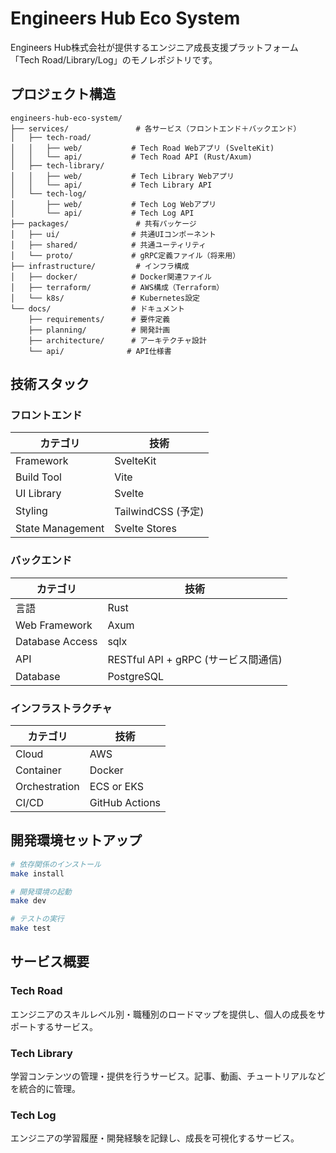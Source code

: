 # Engineers Hub Eco System

Engineers Hub株式会社が提供するエンジニア成長支援プラットフォーム「Tech Road/Library/Log」のモノレポジトリです。

## プロジェクト構造

```
engineers-hub-eco-system/
├── services/               # 各サービス（フロントエンド＋バックエンド）
│   ├── tech-road/
│   │   ├── web/           # Tech Road Webアプリ (SvelteKit)
│   │   └── api/           # Tech Road API (Rust/Axum)
│   ├── tech-library/
│   │   ├── web/           # Tech Library Webアプリ
│   │   └── api/           # Tech Library API
│   └── tech-log/
│       ├── web/           # Tech Log Webアプリ
│       └── api/           # Tech Log API
├── packages/               # 共有パッケージ
│   ├── ui/                # 共通UIコンポーネント
│   ├── shared/            # 共通ユーティリティ
│   └── proto/             # gRPC定義ファイル（将来用）
├── infrastructure/         # インフラ構成
│   ├── docker/            # Docker関連ファイル
│   ├── terraform/         # AWS構成（Terraform）
│   └── k8s/               # Kubernetes設定
└── docs/                  # ドキュメント
    ├── requirements/      # 要件定義
    ├── planning/          # 開発計画
    ├── architecture/      # アーキテクチャ設計
    └── api/              # API仕様書
```

## 技術スタック

### フロントエンド
| カテゴリ | 技術 |
|---|---|
| Framework | SvelteKit |
| Build Tool | Vite |
| UI Library | Svelte |
| Styling | TailwindCSS (予定) |
| State Management | Svelte Stores |

### バックエンド
| カテゴリ | 技術 |
|---|---|
| 言語 | Rust |
| Web Framework | Axum |
| Database Access | sqlx |
| API | RESTful API + gRPC (サービス間通信) |
| Database | PostgreSQL |

### インフラストラクチャ
| カテゴリ | 技術 |
|---|---|
| Cloud | AWS |
| Container | Docker |
| Orchestration | ECS or EKS |
| CI/CD | GitHub Actions |

## 開発環境セットアップ

```bash
# 依存関係のインストール
make install

# 開発環境の起動
make dev

# テストの実行
make test
```

## サービス概要

### Tech Road
エンジニアのスキルレベル別・職種別のロードマップを提供し、個人の成長をサポートするサービス。

### Tech Library
学習コンテンツの管理・提供を行うサービス。記事、動画、チュートリアルなどを統合的に管理。

### Tech Log
エンジニアの学習履歴・開発経験を記録し、成長を可視化するサービス。